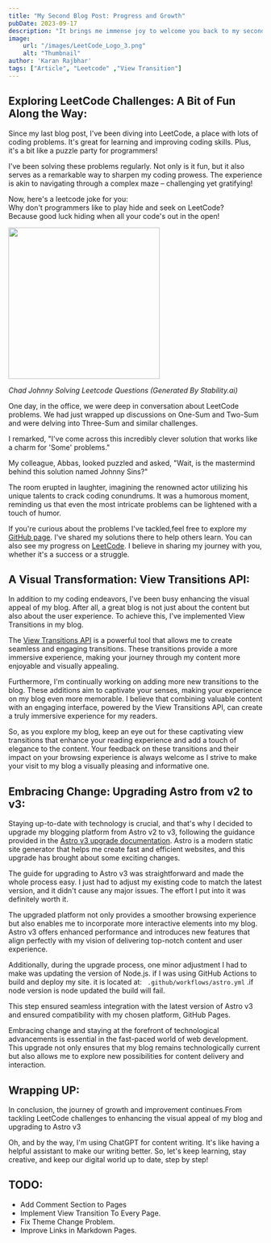 ```yaml
---
title: "My Second Blog Post: Progress and Growth"
pubDate: 2023-09-17
description: "It brings me immense joy to welcome you back to my second blog post.In this post, I'd like to share with you some of the exciting things I've been up to since we last connected."
image:
    url: "/images/LeetCode_Logo_3.png"
    alt: "Thumbnail"
author: 'Karan Rajbhar'
tags: ["Article", "Leetcode" ,"View Transition"]
---
```


## Exploring LeetCode Challenges: A Bit of Fun Along the Way:

Since my last blog post, I've been diving into LeetCode, a place with lots of coding problems. It's great for learning and improving coding skills. Plus, it's a bit like a puzzle party for programmers!

I've been solving these problems regularly. Not only is it fun, but it also serves as a remarkable way to sharpen my coding prowess. The experience is akin to navigating through a complex maze – challenging yet gratifying!

Now, here's a leetcode joke for you:\
Why don't programmers like to play hide and seek on LeetCode?\
Because good luck hiding when all your code's out in the open!


<img src="/images/johnny-sins-coding.jpeg" width="300" height="300">
 
*Chad Johnny  Solving Leetcode Questions (Generated By Stability.ai)*

One day, in the office, we were deep in conversation about LeetCode problems. We had just wrapped up discussions on One-Sum and Two-Sum and were delving into Three-Sum and similar challenges.

I remarked, "I've come across this incredibly clever solution that works like a charm for 'Some' problems."

My colleague, Abbas, looked puzzled and asked, "Wait, is the mastermind behind this solution named Johnny Sins?"

The room erupted in laughter, imagining the renowned actor utilizing his unique talents to crack coding conundrums. It was a humorous moment, reminding us that even the most intricate problems can be lightened with a touch of humor.

If you're curious about the problems I've tackled,feel free to explore my [GitHub page](https://github.com/karan-rajbhar/leetcode-questions). I've shared my solutions there to help others learn.
You can also see my progress on [LeetCode](https://leetcode.com/karan7411/). I believe in sharing my journey with you, whether it's a success or a struggle.

## A Visual Transformation: View Transitions API:

In addition to my coding endeavors, I've been busy enhancing the visual appeal of my blog. After all, a great blog is not just about the content but also about the user experience. To achieve this, I've implemented View Transitions in my blog.

The [View Transitions API](https://developer.mozilla.org/en-US/docs/Web/API/View_Transitions_API) is a powerful tool that allows me to create seamless and engaging transitions. These transitions provide a more immersive experience, making your journey through my content more enjoyable and visually appealing.

Furthermore, I'm continually working on adding more new transitions to the blog. These additions aim to captivate your senses, making your experience on my blog even more memorable. I believe that combining valuable content with an engaging interface, powered by the View Transitions API, can create a truly immersive experience for my readers.

So, as you explore my blog, keep an eye out for these captivating view transitions that enhance your reading experience and add a touch of elegance to the content. Your feedback on these transitions and their impact on your browsing experience is always welcome as I strive to make your visit to my blog a visually pleasing and informative one.

## Embracing Change: Upgrading Astro from v2 to v3:

Staying up-to-date with technology is crucial, and that's why I decided to upgrade my blogging platform from Astro v2 to v3, following the guidance provided in the [Astro v3 upgrade documentation](https://docs.astro.build/en/guides/upgrade-to/v3/). Astro is a modern static site generator that helps me create fast and efficient websites, and this upgrade has brought about some exciting changes.

The guide for upgrading to Astro v3 was straightforward and made the whole process easy. I just had to adjust my existing code to match the latest version, and it didn't cause any major issues. The effort I put into it was definitely worth it.

The upgraded platform not only provides a smoother browsing experience but also enables me to incorporate more interactive elements into my blog. Astro v3 offers enhanced performance and introduces new features that align perfectly with my vision of delivering top-notch content and user experience.

Additionally, during the upgrade process, one minor adjustment I had to make was updating the version of Node.js. if I was using GitHub Actions to build and deploy my site. it is located at: ``` .github/workflows/astro.yml``` .if node version is node updated the build will fail.

This step ensured seamless integration with the latest version of Astro v3 and ensured compatibility with my chosen platform, GitHub Pages.

Embracing change and staying at the forefront of technological advancements is essential in the fast-paced world of web development. This upgrade not only ensures that my blog remains technologically current but also allows me to explore new possibilities for content delivery and interaction.




## Wrapping UP:
In conclusion, the journey of growth and improvement continues.From tackling LeetCode challenges to enhancing the visual appeal of my blog and upgrading to Astro v3

Oh, and by the way, I'm using ChatGPT for content writing. It's like having a helpful assistant to make our writing better. So, let's keep learning, stay creative, and keep our digital world up to date, step by step!

## TODO:
- Add Comment Section to Pages
- Implement View Transition To Every Page.
- Fix Theme Change Problem.
- Improve Links in Markdown Pages.


